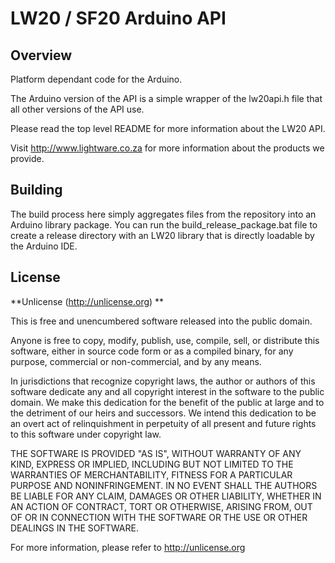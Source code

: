 # LW20 / SF20 Arduino API
## Overview

Platform dependant code for the Arduino.

The Arduino version of the API is a simple wrapper of the lw20api.h file that all other versions of the API use.

Please read the top level README for more information about the LW20 API.

Visit http://www.lightware.co.za for more information about the products we provide.

## Building

The build process here simply aggregates files from the repository into an Arduino library package. You can run the build_release_package.bat file to create a release directory with an LW20 library that is directly loadable by the Arduino IDE.

## License
**Unlicense (http://unlicense.org) **

This is free and unencumbered software released into the public domain.

Anyone is free to copy, modify, publish, use, compile, sell, or
distribute this software, either in source code form or as a compiled
binary, for any purpose, commercial or non-commercial, and by any
means.

In jurisdictions that recognize copyright laws, the author or authors
of this software dedicate any and all copyright interest in the
software to the public domain. We make this dedication for the benefit
of the public at large and to the detriment of our heirs and
successors. We intend this dedication to be an overt act of
relinquishment in perpetuity of all present and future rights to this
software under copyright law.

THE SOFTWARE IS PROVIDED "AS IS", WITHOUT WARRANTY OF ANY KIND,
EXPRESS OR IMPLIED, INCLUDING BUT NOT LIMITED TO THE WARRANTIES OF
MERCHANTABILITY, FITNESS FOR A PARTICULAR PURPOSE AND NONINFRINGEMENT.
IN NO EVENT SHALL THE AUTHORS BE LIABLE FOR ANY CLAIM, DAMAGES OR
OTHER LIABILITY, WHETHER IN AN ACTION OF CONTRACT, TORT OR OTHERWISE,
ARISING FROM, OUT OF OR IN CONNECTION WITH THE SOFTWARE OR THE USE OR
OTHER DEALINGS IN THE SOFTWARE.

For more information, please refer to <http://unlicense.org>